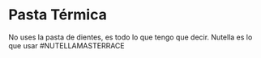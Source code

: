 # Pasta Térmica

No uses la pasta de dientes, es todo lo que tengo que decir. Nutella es lo que usar #NUTELLAMASTERRACE
